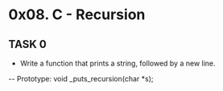 # 0x08. C - Recursion
##     TASK 0
- Write a function that prints a string, followed by a new line.

-- Prototype: void _puts_recursion(char *s);
